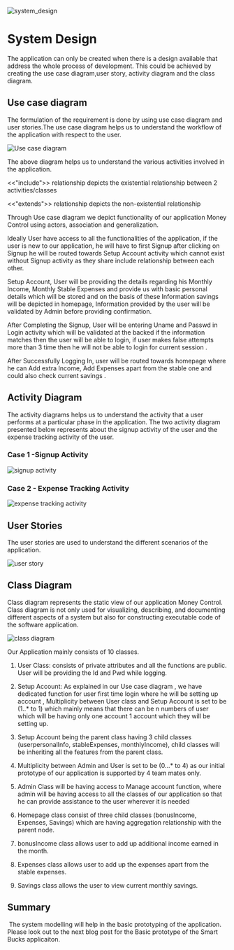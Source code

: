 ﻿![system_design](http://www.raintecirrigationsystems.com/wp-content/uploads/2010/12/irrigation-system-design.jpg)

# System Design 
 
 The application can only be created when there is a design available that address the whole process of development. This could be achieved by creating the use case diagram,user story, activity diagram and the class diagram. 
  
## Use case diagram
 
 The formulation of the requirement is done by using use case diagram and user stories.The use case diagram helps us to understand the workflow of the application with respect to the user.

![Use case diagram](https://github.com/DBSE-teaching/isee2019-SmartBucks/blob/master/docs/images/useCase.jpg)

The above diagram helps us to understand the various activities involved in the application.

<<"include">> relationship depicts the existential relationship between 2 activities/classes

<<"extends">> relationship depicts the non-existential relationship

Through Use case diagram we depict functionality of our application Money Control using actors, association and generalization.

Ideally User have access to all the functionalities of the application, if the user is new to our application, he will have to first Signup after clicking on Signup he will be routed towards Setup Account activity which cannot exist without Signup activity as they share include relationship between each other.
 
 Setup Account, User will be providing the details regarding his Monthly Income, Monthly Stable Expenses and provide us with basic personal details which will be stored and on the basis of these Information savings will be depicted in homepage, Information provided by the user will be validated by Admin before providing confirmation.

After Completing the Signup, User will be entering Uname and Passwd in Login activity which will be validated at the backed if the information matches then the user will be able to login, if user makes false attempts more than 3 time then he will not be able to login for current session .

After Successfully Logging In, user will be routed towards homepage where he can Add extra Income, Add Expenses apart from the stable one and could also check current savings .

## Activity Diagram
 
The activity diagrams helps us to understand the activity that a user performs at a particular phase in the application. The two activity diagram presented below represents about the signup activity of the user and the expense tracking activity of the user.

### Case 1 -Signup Activity
 
 ![signup activity](https://github.com/DBSE-teaching/isee2019-SmartBucks/blob/master/docs/images/ActivityDiagram-Page-1.jpg)

### Case 2 - Expense Tracking Activity 

![expense tracking activity](https://github.com/DBSE-teaching/isee2019-SmartBucks/blob/master/docs/images/ActivityDiagram-Page-2-3.jpg)

## User Stories

The user stories are used to understand the different scenarios of the application.

![user story](https://github.com/DBSE-teaching/isee2019-SmartBucks/blob/master/docs/images/userStory.png)


## Class Diagram

Class diagram represents the static view of our application Money Control. Class diagram is not only used for visualizing, describing, and documenting different aspects of a system but also for constructing executable code of the software application.

 ![class diagram](https://github.com/DBSE-teaching/isee2019-SmartBucks/blob/master/docs/images/classDiagram.jpg)

Our Application mainly consists of 10 classes.

1.  User Class: consists of private attributes and all the functions are public. User will be providing the Id and Pwd while logging.
    
2.  Setup Account: As explained in our Use case diagram , we have dedicated function for user first time login where he will be setting up account , Multiplicity between User class and Setup Account is set to be (1..* to 1) which mainly means that there can be n numbers of user which will be having only one account 1 account which they will be setting up.
    
3.  Setup Account being the parent class having 3 child classes (userpersonalInfo, stableExpenses, monthlyIncome), child classes will be inheriting all the features from the parent class.
    
4.  Multiplicity between Admin and User is set to be (0...* to 4) as our initial prototype of our application is supported by 4 team mates only.
    
5.  Admin Class will be having access to Manage account function, where admin will be having access to all the classes of our application so that he can provide assistance to the user wherever it is needed
    
6.  Homepage class consist of three child classes (bonusIncome, Expenses, Savings) which are having aggregation relationship with the parent node.
7. bonusIncome class allows user to add up additional income earned in the month.
8. Expenses class allows user to add up the expenses apart from the stable expenses.
9. Savings class allows the user to view current monthly savings.
 
## Summary
 
 The system modelling will help in the basic prototyping of the application. Please look out to the next blog post for the Basic prototype of the Smart Bucks applicaiton.


